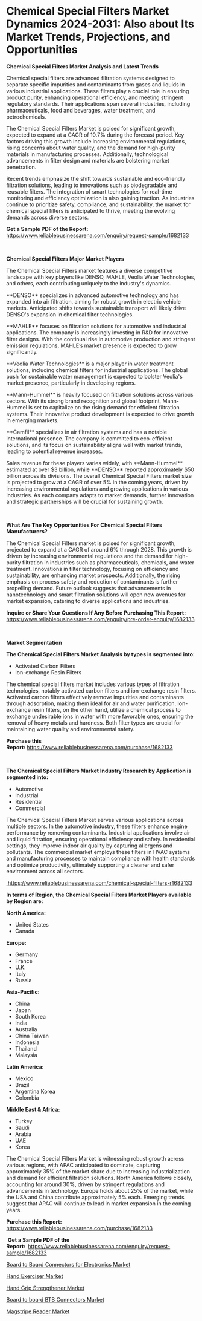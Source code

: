 <p><h1>Chemical Special Filters Market Dynamics 2024-2031: Also about Its Market Trends, Projections, and Opportunities</h1></p><p><strong>Chemical Special Filters Market Analysis and Latest Trends</strong></p>
<p><p>Chemical special filters are advanced filtration systems designed to separate specific impurities and contaminants from gases and liquids in various industrial applications. These filters play a crucial role in ensuring product purity, enhancing operational efficiency, and meeting stringent regulatory standards. Their applications span several industries, including pharmaceuticals, food and beverages, water treatment, and petrochemicals.</p><p>The Chemical Special Filters Market is poised for significant growth, expected to expand at a CAGR of 10.7% during the forecast period. Key factors driving this growth include increasing environmental regulations, rising concerns about water quality, and the demand for high-purity materials in manufacturing processes. Additionally, technological advancements in filter design and materials are bolstering market penetration.</p><p>Recent trends emphasize the shift towards sustainable and eco-friendly filtration solutions, leading to innovations such as biodegradable and reusable filters. The integration of smart technologies for real-time monitoring and efficiency optimization is also gaining traction. As industries continue to prioritize safety, compliance, and sustainability, the market for chemical special filters is anticipated to thrive, meeting the evolving demands across diverse sectors.</p></p>
<p><strong>Get a Sample PDF of the Report:&nbsp;</strong> <a href="https://www.reliablebusinessarena.com/enquiry/request-sample/1682133?utm_campaign=1174&utm_medium=2&utm_source=Github&utm_content=ia&utm_term=01102024&utm_id=chemical-special-filters">https://www.reliablebusinessarena.com/enquiry/request-sample/1682133</a></p>
<p>&nbsp;</p>
<p><strong>Chemical Special Filters Major Market Players</strong></p>
<p><p>The Chemical Special Filters market features a diverse competitive landscape with key players like DENSO, MAHLE, Veolia Water Technologies, and others, each contributing uniquely to the industry's dynamics.</p><p>**DENSO** specializes in advanced automotive technology and has expanded into air filtration, aiming for robust growth in electric vehicle markets. Anticipated shifts towards sustainable transport will likely drive DENSO's expansion in chemical filter technologies.</p><p>**MAHLE** focuses on filtration solutions for automotive and industrial applications. The company is increasingly investing in R&D for innovative filter designs. With the continual rise in automotive production and stringent emission regulations, MAHLE’s market presence is expected to grow significantly.</p><p>**Veolia Water Technologies** is a major player in water treatment solutions, including chemical filters for industrial applications. The global push for sustainable water management is expected to bolster Veolia's market presence, particularly in developing regions.</p><p>**Mann-Hummel** is heavily focused on filtration solutions across various sectors. With its strong brand recognition and global footprint, Mann-Hummel is set to capitalize on the rising demand for efficient filtration systems. Their innovative product development is expected to drive growth in emerging markets.</p><p>**Camfil** specializes in air filtration systems and has a notable international presence. The company is committed to eco-efficient solutions, and its focus on sustainability aligns well with market trends, leading to potential revenue increases.</p><p>Sales revenue for these players varies widely, with **Mann-Hummel** estimated at over $3 billion, while **DENSO** reported approximately $50 billion across its divisions. The overall Chemical Special Filters market size is projected to grow at a CAGR of over 5% in the coming years, driven by increasing environmental regulations and growing applications in various industries. As each company adapts to market demands, further innovation and strategic partnerships will be crucial for sustaining growth.</p></p>
<p>&nbsp;</p>
<p><strong>What Are The Key Opportunities For Chemical Special Filters Manufacturers?</strong></p>
<p><p>The Chemical Special Filters market is poised for significant growth, projected to expand at a CAGR of around 6% through 2028. This growth is driven by increasing environmental regulations and the demand for high-purity filtration in industries such as pharmaceuticals, chemicals, and water treatment. Innovations in filter technology, focusing on efficiency and sustainability, are enhancing market prospects. Additionally, the rising emphasis on process safety and reduction of contaminants is further propelling demand. Future outlook suggests that advancements in nanotechnology and smart filtration solutions will open new avenues for market expansion, catering to diverse applications and industries.</p></p>
<p><strong>Inquire or Share Your Questions If Any Before Purchasing This Report:</strong> <a href="https://www.reliablebusinessarena.com/enquiry/pre-order-enquiry/1682133?utm_campaign=1174&utm_medium=2&utm_source=Github&utm_content=ia&utm_term=01102024&utm_id=chemical-special-filters">https://www.reliablebusinessarena.com/enquiry/pre-order-enquiry/1682133</a></p>
<p>&nbsp;</p>
<p><strong>Market Segmentation</strong></p>
<p><strong>The Chemical Special Filters Market Analysis by types is segmented into:</strong></p>
<p><ul><li>Activated Carbon Filters</li><li>Ion-exchange Resin Filters</li></ul></p>
<p><p>The chemical special filters market includes various types of filtration technologies, notably activated carbon filters and ion-exchange resin filters. Activated carbon filters effectively remove impurities and contaminants through adsorption, making them ideal for air and water purification. Ion-exchange resin filters, on the other hand, utilize a chemical process to exchange undesirable ions in water with more favorable ones, ensuring the removal of heavy metals and hardness. Both filter types are crucial for maintaining water quality and environmental safety.</p></p>
<p><strong>Purchase this Report:&nbsp;</strong><a href="https://www.reliablebusinessarena.com/purchase/1682133?utm_campaign=1174&utm_medium=2&utm_source=Github&utm_content=ia&utm_term=01102024&utm_id=chemical-special-filters">https://www.reliablebusinessarena.com/purchase/1682133</a></p>
<p>&nbsp;</p>
<p><strong>The Chemical Special Filters Market Industry Research by Application is segmented into:</strong></p>
<p><ul><li>Automotive</li><li>Industrial</li><li>Residential</li><li>Commercial</li></ul></p>
<p><p>The Chemical Special Filters Market serves various applications across multiple sectors. In the automotive industry, these filters enhance engine performance by removing contaminants. Industrial applications involve air and liquid filtration, ensuring operational efficiency and safety. In residential settings, they improve indoor air quality by capturing allergens and pollutants. The commercial market employs these filters in HVAC systems and manufacturing processes to maintain compliance with health standards and optimize productivity, ultimately supporting a cleaner and safer environment across all sectors.</p></p>
<p><a href="https://www.reliablebusinessarena.com/chemical-special-filters-r1682133?utm_campaign=1174&utm_medium=2&utm_source=Github&utm_content=ia&utm_term=01102024&utm_id=chemical-special-filters">&nbsp;https://www.reliablebusinessarena.com/chemical-special-filters-r1682133</a></p>
<p><strong>In terms of Region, the Chemical Special Filters Market Players available by Region are:</strong></p>
<p>
    <p> <strong> North America: </strong>
        <ul>
            <li>United States</li>
            <li>Canada</li>
        </ul>
        </p> 
    <p> <strong> Europe: </strong>
        <ul>
            <li>Germany</li>
            <li>France</li>
            <li>U.K.</li>
            <li>Italy</li>
            <li>Russia</li>
        </ul>
        </p> 
    <p> <strong> Asia-Pacific: </strong>
        <ul>
            <li>China</li>
            <li>Japan</li>
            <li>South Korea</li>
            <li>India</li>
            <li>Australia</li>
            <li>China Taiwan</li>
            <li>Indonesia</li>
            <li>Thailand</li>
            <li>Malaysia</li>
        </ul>
        </p> 
    <p> <strong> Latin America: </strong>
        <ul>
            <li>Mexico</li>
            <li>Brazil</li>
            <li>Argentina Korea</li>
            <li>Colombia</li>
        </ul>
        </p> 
    <p> <strong> Middle East & Africa: </strong>
        <ul>
            <li>Turkey</li>
            <li>Saudi</li>
            <li>Arabia</li>
            <li>UAE</li>
            <li>Korea</li>
        </ul>
    </p>
    </p>
<p><p>The Chemical Special Filters Market is witnessing robust growth across various regions, with APAC anticipated to dominate, capturing approximately 35% of the market share due to increasing industrialization and demand for efficient filtration solutions. North America follows closely, accounting for around 30%, driven by stringent regulations and advancements in technology. Europe holds about 25% of the market, while the USA and China contribute approximately 5% each. Emerging trends suggest that APAC will continue to lead in market expansion in the coming years.</p></p>
<p><strong>Purchase this Report: </strong><a href="https://www.reliablebusinessarena.com/purchase/1682133?utm_campaign=1174&utm_medium=2&utm_source=Github&utm_content=ia&utm_term=01102024&utm_id=chemical-special-filters">https://www.reliablebusinessarena.com/purchase/1682133</a></p>
<p>&nbsp;<strong>Get a Sample PDF of the Report:&nbsp;&nbsp;</strong><a href="https://www.reliablebusinessarena.com/enquiry/request-sample/1682133?utm_campaign=1174&utm_medium=2&utm_source=Github&utm_content=ia&utm_term=01102024&utm_id=chemical-special-filters">https://www.reliablebusinessarena.com/enquiry/request-sample/1682133</a></p>
<p><strong></strong></p>
<p><p><a href="https://issuu.com/reportprime-2/docs/board-to-board-connectors-for-elect_172d8966053bab?utm_campaign=1174&utm_medium=2&utm_source=Github&utm_content=ia&utm_term=01102024&utm_id=chemical-special-filters">Board to Board Connectors for Electronics Market</a></p><p><a href="https://www.linkedin.com/pulse/global-hand-exerciser-market-share-growth-opportunities-size-6vm9c?utm_campaign=1174&utm_medium=2&utm_source=Github&utm_content=ia&utm_term=01102024&utm_id=chemical-special-filters">Hand Exerciser Market</a></p><p><a href="https://www.linkedin.com/pulse/future-trajectory-hand-grip-strengthener-market-emerging-trends-qpwec?utm_campaign=1174&utm_medium=2&utm_source=Github&utm_content=ia&utm_term=01102024&utm_id=chemical-special-filters">Hand Grip Strengthener Market</a></p><p><a href="https://issuu.com/reportprime-2/docs/board-to-board-btb-connectors-marke_6105980e031dfd?utm_campaign=1174&utm_medium=2&utm_source=Github&utm_content=ia&utm_term=01102024&utm_id=chemical-special-filters">Board to board BTB Connectors Market</a></p><p><a href="https://www.linkedin.com/pulse/how-magstripe-reader-market-evolve-growth-analysis-year-2024-jagyc?utm_campaign=1174&utm_medium=2&utm_source=Github&utm_content=ia&utm_term=01102024&utm_id=chemical-special-filters">Magstripe Reader Market</a></p></p>